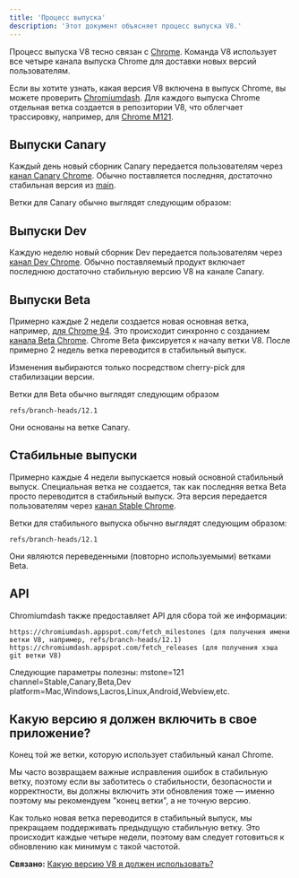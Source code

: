 ```yaml
---
title: 'Процесс выпуска'
description: 'Этот документ объясняет процесс выпуска V8.'
---
```

Процесс выпуска V8 тесно связан с [Chrome](https://www.chromium.org/getting-involved/dev-channel). Команда V8 использует все четыре канала выпуска Chrome для доставки новых версий пользователям.

Если вы хотите узнать, какая версия V8 включена в выпуск Chrome, вы можете проверить [Chromiumdash](https://chromiumdash.appspot.com/releases). Для каждого выпуска Chrome отдельная ветка создается в репозитории V8, что облегчает трассировку, например, для [Chrome M121](https://chromium.googlesource.com/v8/v8/+log/refs/branch-heads/12.1).

## Выпуски Canary

Каждый день новый сборник Canary передается пользователям через [канал Canary Chrome](https://www.google.com/chrome/browser/canary.html?platform=win64). Обычно поставляется последняя, достаточно стабильная версия из [main](https://chromium.googlesource.com/v8/v8.git/+/refs/heads/main).

Ветки для Canary обычно выглядят следующим образом:

## Выпуски Dev

Каждую неделю новый сборник Dev передается пользователям через [канал Dev Chrome](https://www.google.com/chrome/browser/desktop/index.html?extra=devchannel&platform=win64). Обычно поставляемый продукт включает последнюю достаточно стабильную версию V8 на канале Canary.


## Выпуски Beta

Примерно каждые 2 недели создается новая основная ветка, например, [для Chrome 94](https://chromium.googlesource.com/v8/v8.git/+log/branch-heads/9.4). Это происходит синхронно с созданием [канала Beta Chrome](https://www.google.com/chrome/browser/beta.html?platform=win64). Chrome Beta фиксируется к началу ветки V8. После примерно 2 недель ветка переводится в стабильный выпуск.

Изменения выбираются только посредством cherry-pick для стабилизации версии.

Ветки для Beta обычно выглядят следующим образом

```
refs/branch-heads/12.1
```

Они основаны на ветке Canary.

## Стабильные выпуски

Примерно каждые 4 недели выпускается новый основной стабильный выпуск. Специальная ветка не создается, так как последняя ветка Beta просто переводится в стабильный выпуск. Эта версия передается пользователям через [канал Stable Chrome](https://www.google.com/chrome/browser/desktop/index.html?platform=win64).

Ветки для стабильного выпуска обычно выглядят следующим образом:

```
refs/branch-heads/12.1
```

Они являются переведенными (повторно используемыми) ветками Beta.

## API

Chromiumdash также предоставляет API для сбора той же информации:

```
https://chromiumdash.appspot.com/fetch_milestones (для получения имени ветки V8, например, refs/branch-heads/12.1)
https://chromiumdash.appspot.com/fetch_releases (для получения хэша git ветки V8)
```

Следующие параметры полезны:
mstone=121
channel=Stable,Canary,Beta,Dev
platform=Mac,Windows,Lacros,Linux,Android,Webview,etc.

## Какую версию я должен включить в свое приложение?

Конец той же ветки, которую использует стабильный канал Chrome.

Мы часто возвращаем важные исправления ошибок в стабильную ветку, поэтому если вы заботитесь о стабильности, безопасности и корректности, вы должны включить эти обновления тоже — именно поэтому мы рекомендуем "конец ветки", а не точную версию.

Как только новая ветка переводится в стабильный выпуск, мы прекращаем поддерживать предыдущую стабильную ветку. Это происходит каждые четыре недели, поэтому вам следует готовиться к обновлению как минимум с такой частотой.

**Связано:** [Какую версию V8 я должен использовать?](/docs/version-numbers#which-v8-version-should-i-use%3F)
